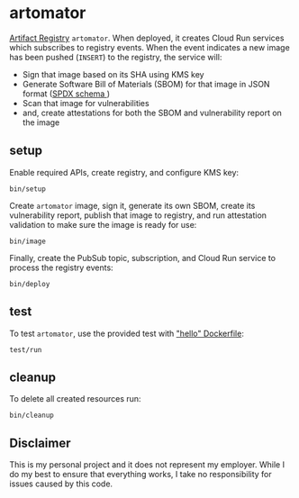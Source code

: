 # artomator

[Artifact Registry](https://cloud.google.com/artifact-registry) `artomator`. When deployed, it creates Cloud Run services which subscribes to registry events. When the event indicates a new image has been pushed (`INSERT`) to the registry, the service will:

* Sign that image based on its SHA using KMS key
* Generate Software Bill of Materials (SBOM) for that image in JSON format ([SPDX schema ](https://github.com/spdx/spdx-spec/blob/v2.2/schemas/spdx-schema.json))
* Scan that image for vulnerabilities 
* and, create attestations for both the SBOM and vulnerability report on the image

## setup

Enable required APIs, create registry, and configure KMS key:

```shell
bin/setup
```

Create `artomator` image, sign it, generate its own SBOM, create its vulnerability report, publish that image to registry, and run attestation validation to make sure the image is ready for use:

```shell
bin/image
```

Finally, create the PubSub topic, subscription, and Cloud Run service to process the registry events: 

```shell
bin/deploy
```

## test 

To test `artomator`, use the provided test with ["hello" Dockerfile](test/Dockerfile): 

```shell
test/run
```

## cleanup

To delete all created resources run: 

```shell
bin/cleanup
```

## Disclaimer

This is my personal project and it does not represent my employer. While I do my best to ensure that everything works, I take no responsibility for issues caused by this code.